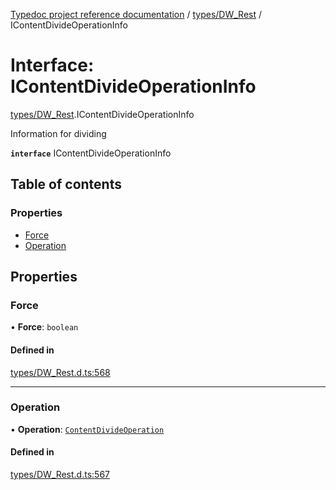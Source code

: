 [Typedoc project reference documentation](../README.md) / [types/DW_Rest](../modules/types_dw_rest.md) / IContentDivideOperationInfo

# Interface: IContentDivideOperationInfo

[types/DW_Rest](../modules/types_dw_rest.md).IContentDivideOperationInfo

Information for dividing

**`interface`** IContentDivideOperationInfo

## Table of contents

### Properties

- [Force](types_dw_rest.icontentdivideoperationinfo.md#force)
- [Operation](types_dw_rest.icontentdivideoperationinfo.md#operation)

## Properties

### Force

• **Force**: `boolean`

#### Defined in

[types/DW_Rest.d.ts:568](https://github.com/DocuWare/REST-Sample-TS/blob/beb3ada/src/types/DW_Rest.d.ts#L568)

___

### Operation

• **Operation**: [`ContentDivideOperation`](../enums/types_dw_rest.contentdivideoperation.md)

#### Defined in

[types/DW_Rest.d.ts:567](https://github.com/DocuWare/REST-Sample-TS/blob/beb3ada/src/types/DW_Rest.d.ts#L567)
